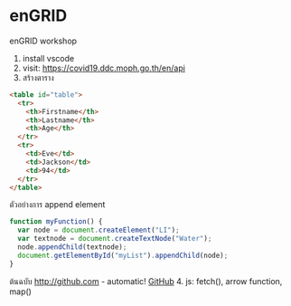 # enGRID
enGRID workshop
1. install vscode
2. visit: https://covid19.ddc.moph.go.th/en/api
3. สร้างตาราง
```html
<table id="table">
  <tr>
    <th>Firstname</th>
    <th>Lastname</th>
    <th>Age</th>
  </tr>
  <tr>
    <td>Eve</td>
    <td>Jackson</td>
    <td>94</td>
  </tr>
</table>
```
ตัวอย่างการ append element
```js
function myFunction() {
  var node = document.createElement("LI");
  var textnode = document.createTextNode("Water");
  node.appendChild(textnode);
  document.getElementById("myList").appendChild(node);
}
```
ต้นฉบับ http://github.com - automatic!
[GitHub](http://github.com)
4. js: fetch(), arrow function, map()